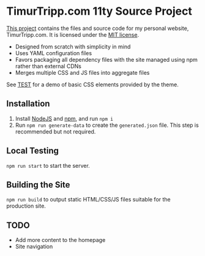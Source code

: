 # TimurTripp.com 11ty Source Project

[Тhis project](https://silvercrater.dev/tt/timurtripp.com-11ty) contains the files and source code for my personal website, TimurTripp.com. It is licensed under the [MIT license](/LICENSE.md).

- Designed from scratch with simplicity in mind
- Uses YAML configuration files
- Favors packaging all dependency files with the site managed using npm rather than external CDNs
- Merges multiple CSS and JS files into aggregate files

See [TEST](/TEST.md) for a demo of basic CSS elements provided by the theme.


## Installation

1. Install [NodeJS](https://nodejs.org/) and [npm](https://www.npmjs.com/), and run `npm i`
2. Run `npm run generate-data` to create the `generated.json` file. This step is recommended but not required.


## Local Testing

`npm run start` to start the server.


## Building the Site

`npm run build` to output static HTML/CSS/JS files suitable for the production site.

## TODO
- Add more content to the homepage
- Site navigation
